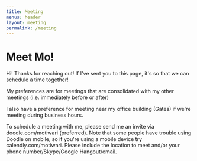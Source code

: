 ```yaml
---
title: Meeting
menus: header
layout: meeting
permalink: /meeting
---
```


<div class="card">
    <h1 class="card-title"> Meet Mo! </h1>
    <p>
    Hi! Thanks for reaching out! If I've sent you to this page, it's so that we can schedule a time together!

My preferences are for meetings that are consolidated with my other meetings (i.e. immediately before or after)

I also have a preference for meeting near my office building (Gates) if we're meeting during business hours.

To schedule a meeting with me, please send me an invite via doodle.com/motiwari (preferred). Note that some people have trouble using Doodle on mobile, so if you're using a mobile device try calendly.com/motiwari. Please include the location to meet and/or your phone number/Skype/Google Hangout/email.
